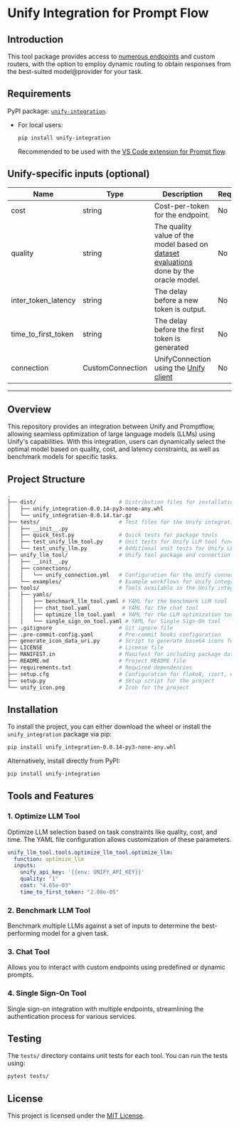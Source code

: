 
# Unify Integration for Prompt Flow

## Introduction
This tool package provides access to [numerous endpoints](https://console.unify.ai/dashboard) and custom routers, with the option to employ dynamic routing to obtain responses from the best-suited model@provider for your task.

## Requirements
PyPI package: [`unify-integration`](https://pypi.org/project/unify-integration/).

- For local users:
    ```bash
    pip install unify-integration
    ```
    Recommended to be used with the [VS Code extension for Prompt flow](https://marketplace.visualstudio.com/items?itemName=prompt-flow.prompt-flow).

## Unify-specific inputs (optional)

| Name                | Type             | Description                                                                 | Required |
| ------------------- | ---------------- | --------------------------------------------------------------------------- | -------- |
| cost                | string           | Cost-per-token for the endpoint.                                             | No       |
| quality             | string           | The quality value of the model based on [dataset evaluations](https://console.unify.ai/dashboard) done by the oracle model. | No       |
| inter_token_latency | string           | The delay before a new token is output.                                      | No       |
| time_to_first_token | string           | The delay before the first token is generated                                | No       |
| connection          | CustomConnection | UnifyConnection using the [Unify client](https://github.com/unifyai/unify?tab=readme-ov-file#chatbot-agent) | No       |

---

## Overview

This repository provides an integration between Unify and Promptflow, allowing seamless optimization of large language models (LLMs) using Unify's capabilities. With this integration, users can dynamically select the optimal model based on quality, cost, and latency constraints, as well as benchmark models for specific tasks.

## Project Structure

```bash
.
├── dist/                          # Distribution files for installation
│   ├── unify_integration-0.0.14-py3-none-any.whl
│   └── unify_integration-0.0.14.tar.gz
├── tests/                         # Test files for the Unify integration
│   ├── __init__.py
│   ├── quick_test.py              # Quick tests for package tools
│   ├── test_unify_llm_tool.py     # Unit tests for Unify LLM tool functionality
│   └── test_unify_llm.py          # Additional unit tests for Unify LLM
├── unify_llm_tool/                # Unify tool package and connection settings
│   ├── __init__.py
│   ├── connections/
│   │   └── unify_connection.yml   # Configuration for the Unify connection
│   └── examples/                  # Example workflows for Unify integration
├── tools/                         # Tools available in the Unify integration
│   ├── yamls/
│   │   ├── benchmark_llm_tool.yaml # YAML for the benchmark LLM tool
│   │   ├── chat_tool.yaml          # YAML for the chat tool
│   │   ├── optimize_llm_tool.yaml  # YAML for the LLM optimization tool
│   │   └── single_sign_on_tool.yaml # YAML for Single Sign-On tool
├── .gitignore                     # Git ignore file
├── .pre-commit-config.yaml        # Pre-commit hooks configuration
├── generate_icon_data_uri.py      # Script to generate base64 icons for the project
├── LICENSE                        # License file
├── MANIFEST.in                    # Manifest for including package data
├── README.md                      # Project README file
├── requirements.txt               # Required dependencies
├── setup.cfg                      # Configuration for flake8, isort, etc.
├── setup.py                       # Setup script for the project
└── unify_icon.png                 # Icon for the project
```

## Installation

To install the project, you can either download the wheel or install the `unify_integration` package via pip:

```bash
pip install unify_integration-0.0.14-py3-none-any.whl
```

Alternatively, install directly from PyPI:

```bash
pip install unify-integration
```

## Tools and Features

### 1. **Optimize LLM Tool**
Optimize LLM selection based on task constraints like quality, cost, and time. The YAML file configuration allows customization of these parameters.

```yaml
unify_llm_tool.tools.optimize_llm_tool.optimize_llm:
  function: optimize_llm
  inputs:
    unify_api_key: '{{env: UNIFY_API_KEY}}'
    quality: "1"
    cost: "4.65e-03"
    time_to_first_token: "2.08e-05"
```

### 2. **Benchmark LLM Tool**
Benchmark multiple LLMs against a set of inputs to determine the best-performing model for a given task.

### 3. **Chat Tool**
Allows you to interact with custom endpoints using predefined or dynamic prompts.

### 4. **Single Sign-On Tool**
Single sign-on integration with multiple endpoints, streamlining the authentication process for various services.

## Testing

The `tests/` directory contains unit tests for each tool. You can run the tests using:

```bash
pytest tests/
```

## License

This project is licensed under the [MIT License](LICENSE).
